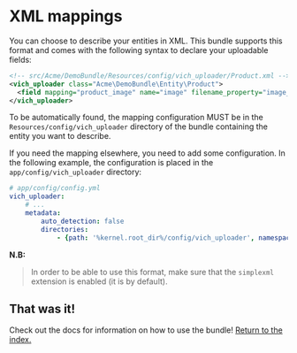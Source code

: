 XML mappings
============

You can choose to describe your entities in XML. This bundle supports this
format and comes with the following syntax to declare your uploadable fields:

```xml
<!-- src/Acme/DemoBundle/Resources/config/vich_uploader/Product.xml -->
<vich_uploader class="Acme\DemoBundle\Entity\Product">
  <field mapping="product_image" name="image" filename_property="image_name" />
</vich_uploader>
```

To be automatically found, the mapping configuration MUST be in the `Resources/config/vich_uploader`
directory of the bundle containing the entity you want to describe.

If you need the mapping elsewhere, you need to add some configuration.
In the following example, the configuration is placed in the `app/config/vich_uploader` directory:

```yaml
# app/config/config.yml
vich_uploader:
    # ...
    metadata:
        auto_detection: false
        directories:
            - {path: '%kernel.root_dir%/config/vich_uploader', namespace_prefix: 'Acme'}
```

**N.B:**

> In order to be able to use this format, make sure that the `simplexml`
> extension is enabled (it is by default).


## That was it!

Check out the docs for information on how to use the bundle! [Return to the
index.](../index.md)
